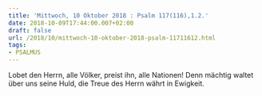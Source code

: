 ```yaml
---
title: 'Mittwoch, 10 Oktober 2018 : Psalm 117(116),1.2.'
date: 2018-10-09T17:44:00.007+02:00
draft: false
url: /2018/10/mittwoch-10-oktober-2018-psalm-11711612.html
tags: 
- PSALMUS
---
```


Lobet den Herrn, alle Völker, preist ihn, alle Nationen! Denn mächtig waltet über uns seine Huld, die Treue des Herrn währt in Ewigkeit.